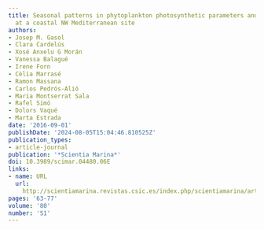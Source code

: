 ```yaml
---
title: Seasonal patterns in phytoplankton photosynthetic parameters and primary production
  at a coastal NW Mediterranean site
authors:
- Josep M. Gasol
- Clara Cardelús
- Xosé Anxelu G Morán
- Vanessa Balagué
- Irene Forn
- Cèlia Marrasé
- Ramon Massana
- Carlos Pedrós-Alió
- Maria Montserrat Sala
- Rafel Simó
- Dolors Vaqué
- Marta Estrada
date: '2016-09-01'
publishDate: '2024-08-05T15:04:46.810525Z'
publication_types:
- article-journal
publication: '*Scientia Marina*'
doi: 10.3989/scimar.04480.06E
links:
- name: URL
  url: 
    http://scientiamarina.revistas.csic.es/index.php/scientiamarina/article/view/1658/2135
pages: '63-77'
volume: '80'
number: 'S1'
---
```

